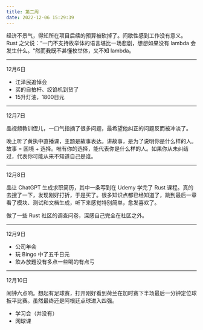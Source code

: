 ```yaml
---
title: 第二周
date: 2022-12-06 15:29:39
---
```

经济不景气，得知所在项目后续的预算被砍掉了。间歇性感到工作没有意义。Rust 之父说：“一门不支持枚举体的语言堪比一场悲剧，想想如果没有 lambda 会发生什么。“然而我既不甚懂枚举体，又不知 lambda。

---

12月6日

- 江泽民追悼会
- 买的自拍杆、绞馅机到货了
- 15升灯油，1800日元

---

12月7日

晶视频教训侄儿，一口气指摘了很多问题，最希望他纠正的问题反而被冲淡了。

晚上听了黄执中直播课，主题是故事表达。讲故事，是为了说明你是什么样的人。故事 = 困境 + 选择。唯有你的选择，能代表你是什么样的人。如果你从未纠结过，代表你可能从来不知道自己是谁。

---

12月8日

晶让 ChatGPT 生成求职简历，其中一条写到在 Udemy 学完了 Rust 课程。真的去搜了一下，发现刚好打折，于是买了。很多知识点都已经知道了，跳到最后一章看了模块、测试和文档生成，听下来感觉特别简单，愈发喜欢了。

做了一些 Rust 社区的调查问卷，深感自己完全在社区之外。

---

12月9日

- 公司年会
- 玩 Bingo 中了五千日元
- 飲み放題没有多点一些喝的有点亏

---

12月10日

闹钟六点响。想起有足球赛，打开刚好看到荷兰在加时赛下半场最后一分钟定位球扳平比赛。虽然最终还是阿根廷点球进入四强。

- 学习会（并没有）
- 网球课